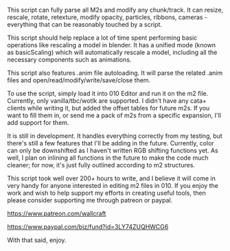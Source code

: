 This script can fully parse all M2s and modify any chunk/track. It can resize, rescale, rotate, retexture, modify opacity, particles, ribbons, cameras - everything that can be reasonably touched by a script.

This script should help replace a lot of time spent performing basic operations like rescaling a model in blender. It has a unified mode (known as basicScaling) which will automatically rescale a model, including all the necessary components such as animations.

This script also features .anim file autoloading. It will parse the related .anim files and open/read/modify/write/save/close them.

To use the script, simply load it into 010 Editor and run it on the m2 file. Currently, only vanilla/tbc/wotlk are supported. I didn't have any cata+ clients while writing it, but added the offset tables for future m2s. If you want to fill them in, or send me a pack of m2s from a specific expansion, I'll add support for them.

It is still in development. It handles everything correctly from my testing, but there's still a few features that I'll be adding in the future. Currently, color can only be downshifted as I haven't written RGB shifting functions yet. As well, I plan on inlining all functions in the future to make the code much cleaner; for now, it's just fully outlined according to m2 structures.

This script took well over 200+ hours to write, and I believe it will come in very handy for anyone interested in editing m2 files in 010. If you enjoy the work and wish to help support my efforts in creating useful tools, then please consider supporting me through patreon or paypal.

https://www.patreon.com/wallcraft

https://www.paypal.com/biz/fund?id=3LY74ZUQHWCG6

With that said, enjoy.
